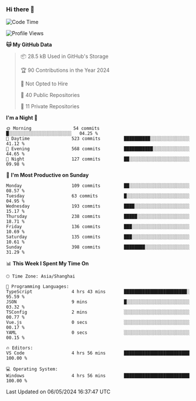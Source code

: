 ### Hi there 👋

<!--
**robinWongM/robinWongM** is a ✨ _special_ ✨ repository because its `README.md` (this file) appears on your GitHub profile.

Here are some ideas to get you started:

- 🔭 I’m currently working on ...
- 🌱 I’m currently learning ...
- 👯 I’m looking to collaborate on ...
- 🤔 I’m looking for help with ...
- 💬 Ask me about ...
- 📫 How to reach me: ...
- 😄 Pronouns: ...
- ⚡ Fun fact: ...
-->

<!--START_SECTION:waka-->
![Code Time](http://img.shields.io/badge/Code%20Time-208%20hrs%2010%20mins-blue)

![Profile Views](http://img.shields.io/badge/Profile%20Views-0-blue)

**🐱 My GitHub Data** 

> 📦 28.5 kB Used in GitHub's Storage 
 > 
> 🏆 90 Contributions in the Year 2024
 > 
> 🚫 Not Opted to Hire
 > 
> 📜 40 Public Repositories 
 > 
> 🔑 11 Private Repositories 
 > 
**I'm a Night 🦉** 

```text
🌞 Morning                54 commits          █░░░░░░░░░░░░░░░░░░░░░░░░   04.25 % 
🌆 Daytime                523 commits         ██████████░░░░░░░░░░░░░░░   41.12 % 
🌃 Evening                568 commits         ███████████░░░░░░░░░░░░░░   44.65 % 
🌙 Night                  127 commits         ██░░░░░░░░░░░░░░░░░░░░░░░   09.98 % 
```
📅 **I'm Most Productive on Sunday** 

```text
Monday                   109 commits         ██░░░░░░░░░░░░░░░░░░░░░░░   08.57 % 
Tuesday                  63 commits          █░░░░░░░░░░░░░░░░░░░░░░░░   04.95 % 
Wednesday                193 commits         ████░░░░░░░░░░░░░░░░░░░░░   15.17 % 
Thursday                 238 commits         █████░░░░░░░░░░░░░░░░░░░░   18.71 % 
Friday                   136 commits         ███░░░░░░░░░░░░░░░░░░░░░░   10.69 % 
Saturday                 135 commits         ███░░░░░░░░░░░░░░░░░░░░░░   10.61 % 
Sunday                   398 commits         ████████░░░░░░░░░░░░░░░░░   31.29 % 
```


📊 **This Week I Spent My Time On** 

```text
🕑︎ Time Zone: Asia/Shanghai

💬 Programming Languages: 
TypeScript               4 hrs 43 mins       ████████████████████████░   95.59 % 
JSON                     9 mins              █░░░░░░░░░░░░░░░░░░░░░░░░   03.32 % 
TSConfig                 2 mins              ░░░░░░░░░░░░░░░░░░░░░░░░░   00.77 % 
Vue.js                   0 secs              ░░░░░░░░░░░░░░░░░░░░░░░░░   00.17 % 
YAML                     0 secs              ░░░░░░░░░░░░░░░░░░░░░░░░░   00.15 % 

🔥 Editors: 
VS Code                  4 hrs 56 mins       █████████████████████████   100.00 % 

💻 Operating System: 
Windows                  4 hrs 56 mins       █████████████████████████   100.00 % 
```


 Last Updated on 06/05/2024 16:37:47 UTC
<!--END_SECTION:waka-->
